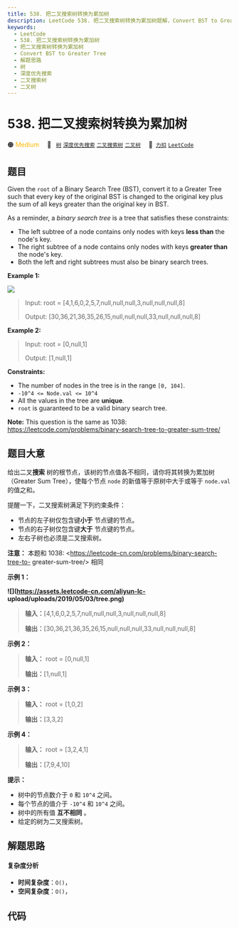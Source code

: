 ```yaml
---
title: 538. 把二叉搜索树转换为累加树
description: LeetCode 538. 把二叉搜索树转换为累加树题解，Convert BST to Greater Tree，包含解题思路、复杂度分析以及完整的 JavaScript 代码实现。
keywords:
  - LeetCode
  - 538. 把二叉搜索树转换为累加树
  - 把二叉搜索树转换为累加树
  - Convert BST to Greater Tree
  - 解题思路
  - 树
  - 深度优先搜索
  - 二叉搜索树
  - 二叉树
---
```


# 538. 把二叉搜索树转换为累加树

🟠 <font color=#ffb800>Medium</font>&emsp; 🔖&ensp; [`树`](/tag/tree.md) [`深度优先搜索`](/tag/depth-first-search.md) [`二叉搜索树`](/tag/binary-search-tree.md) [`二叉树`](/tag/binary-tree.md)&emsp; 🔗&ensp;[`力扣`](https://leetcode.cn/problems/convert-bst-to-greater-tree) [`LeetCode`](https://leetcode.com/problems/convert-bst-to-greater-tree)

## 题目

Given the `root` of a Binary Search Tree (BST), convert it to a Greater Tree
such that every key of the original BST is changed to the original key plus
the sum of all keys greater than the original key in BST.

As a reminder, a _binary search tree_ is a tree that satisfies these
constraints:

  * The left subtree of a node contains only nodes with keys **less than** the node's key.
  * The right subtree of a node contains only nodes with keys **greater than** the node's key.
  * Both the left and right subtrees must also be binary search trees.



**Example 1:**

![](https://assets.leetcode.com/uploads/2019/05/02/tree.png)

> Input: root = [4,1,6,0,2,5,7,null,null,null,3,null,null,null,8]
> 
> Output: [30,36,21,36,35,26,15,null,null,null,33,null,null,null,8]

**Example 2:**

> Input: root = [0,null,1]
> 
> Output: [1,null,1]

**Constraints:**

  * The number of nodes in the tree is in the range `[0, 104]`.
  * `-10^4 <= Node.val <= 10^4`
  * All the values in the tree are **unique**.
  * `root` is guaranteed to be a valid binary search tree.



**Note:** This question is the same as 1038:
<https://leetcode.com/problems/binary-search-tree-to-greater-sum-tree/>


## 题目大意

给出二叉**搜索** 树的根节点，该树的节点值各不相同，请你将其转换为累加树（Greater Sum Tree），使每个节点 `node`
的新值等于原树中大于或等于 `node.val` 的值之和。

提醒一下，二叉搜索树满足下列约束条件：

  * 节点的左子树仅包含键**小于** 节点键的节点。
  * 节点的右子树仅包含键**大于** 节点键的节点。
  * 左右子树也必须是二叉搜索树。

**注意：** 本题和 1038: <https://leetcode-cn.com/problems/binary-search-tree-to-
greater-sum-tree/> 相同



**示例 1：**

**![](https://assets.leetcode-cn.com/aliyun-lc-
upload/uploads/2019/05/03/tree.png)**

> 
> 
> 
> 
> 
> **输入：**[4,1,6,0,2,5,7,null,null,null,3,null,null,null,8]
> 
> **输出：**[30,36,21,36,35,26,15,null,null,null,33,null,null,null,8]
> 
> 

**示例 2：**

> 
> 
> 
> 
> 
> **输入：** root = [0,null,1]
> 
> **输出：**[1,null,1]
> 
> 

**示例 3：**

> 
> 
> 
> 
> 
> **输入：** root = [1,0,2]
> 
> **输出：**[3,3,2]
> 
> 

**示例 4：**

> 
> 
> 
> 
> 
> **输入：** root = [3,2,4,1]
> 
> **输出：**[7,9,4,10]
> 
> 



**提示：**

  * 树中的节点数介于 `0` 和 `10^4` 之间。
  * 每个节点的值介于 `-10^4` 和 `10^4` 之间。
  * 树中的所有值 **互不相同** 。
  * 给定的树为二叉搜索树。


## 解题思路

#### 复杂度分析

- **时间复杂度**：`O()`，
- **空间复杂度**：`O()`，

## 代码

```javascript

```